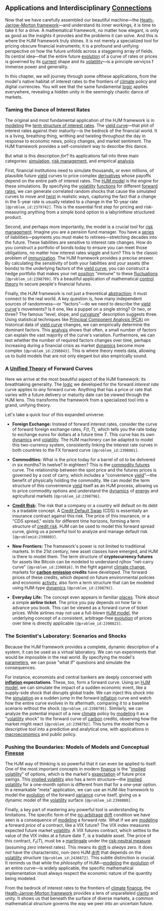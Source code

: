 ## Applications and Interdisciplinary [Connections](@article_id:193345)

Now that we have carefully assembled our beautiful machine—the [Heath-Jarrow-Morton framework](@article_id:136800)—and understand its inner workings, it is time to take it for a drive. A mathematical framework, no matter how elegant, is only as good as the insights it provides and the problems it can solve. And this is where the HJM framework truly shines. It is not merely a specialized tool for pricing obscure financial instruments; it is a profound and unifying perspective on how the future unfolds across a staggering array of fields. Its central idea—that the entire future [evolution](@article_id:143283) of a curve of rates or prices is governed by its [current](@article_id:270029) shape and its [volatility](@article_id:266358)—is a principle serviços f immense power and generality.

In this chapter, we will journey through some ofthese applications, from the model's native habitat of interest rates to the frontiers of [climate](@article_id:144739) policy and digital currencies. You will see that the same fundamental [logic](@article_id:266330) applies everywhere, revealing a hidden unity in the seemingly chaotic dance of markets.

### Taming the Dance of Interest Rates

The original and most fundamental application of the HJM framework is in [modeling](@article_id:268079) the [term structure of interest rates](@article_id:136888). The [yield curve](@article_id:140159)—that plot of interest rates against their maturity—is the bedrock of the financial world. It is a living, breathing thing, writhing and twisting throughout the day in response to economic news, policy changes, and market sentiment. The HJM framework provides a self-consistent way to describe this dance.

But what is this description *for*? Its applications fall into three main categories: [simulation](@article_id:140361), [risk management](@article_id:140788), and empirical [analysis](@article_id:157812).

First, financial institutions need to simulate thousands, or even millions, of plausible future [yield](@article_id:197199) curves to price complex [derivatives](@article_id:165970) whose payoffs depend on the entire path of interest rates. The [HJM model](@article_id:140808) is the engine for these simulations. By specifying the [volatility](@article_id:266358) [functions](@article_id:153927) for different [forward rates](@article_id:143597), we can generate correlated random shocks that cause the simulated curves to move and [twist](@article_id:199796) in realistic ways, capturing the fact that a change in the 5-year rate is usually related to a change in the 10-year rate `[@problem_id:2379742]`. This is the essential first step for pricing and risk-measuring anything from a simple bond option to a labyrinthine structured product.

Second, and perhaps more importantly, the model is a crucial tool for [risk management](@article_id:140788). Imagine you are a pension fund manager. You have a [series](@article_id:260342) of liabilities—payments you must make to retirees—stretching decades into the future. These liabilities are sensitive to interest rate changes. How do you construct a portfolio of bonds today to ensure you can meet those obligations, no matter how interest rates wiggle and turn? This is the classic problem of [immunization](@article_id:193306). The HJM framework provides a precise answer. By calculating the sensitivity of both your liabilities and your assets (the bonds) to the underlying factors of the [yield curve](@article_id:140159), you can construct a hedge portfolio that makes your net [position](@article_id:167295) "immune" to these [fluctuations](@article_id:150006) `[@problem_id:2398799]`. It’s a beautiful application of mathematical [control theory](@article_id:136752) to secure people's financial futures.

Finally, the HJM framework is not just a theoretical [abstraction](@article_id:180488); it must connect to the real world. A key question is, how many independent sources of randomness—or "factors"—do we need to describe the [yield curve](@article_id:140159)'s movements? Is it one, like a puppet on a single string? Or two, or three? The famous "level, slope, and [curvature](@article_id:140525)" description suggests three. Using statistical techniques like [Principal Component Analysis (PCA)](@article_id:146884) on historical data of [yield curve](@article_id:140159) changes, we can empirically determine the dominant factors. This [analysis](@article_id:157812) shows that often, a small number of factors can explain the vast majority of the curve's variation. Furthermore, we can test whether the number of required factors changes over time, perhaps increasing during a financial crisis as market [dynamics](@article_id:163910) become more complex `[@problem_id:2398843]`. This is where theory meets data, allowing us to build models that are not only elegant but also empirically sound.

### A [Unified Theory](@article_id:160977) of Forward Curves

Here we arrive at the most beautiful aspect of the HJM framework: its breathtaking generality. The [logic](@article_id:266330) we developed for the forward *interest rate* curve applies to *any* forward curve. Anything that has a price or rate that varies with a future delivery or maturity date can be viewed through the HJM lens. This transforms the framework from a specialized tool into a grand, unifying theory.

Let's take a quick tour of this expanded universe:

*   **Foreign Exchange:** Instead of forward interest rates, consider the curve of forward foreign exchange rates, $F(t,T)$, which tells you the rate today to exchange euros for dollars at a future time $T$. This curve has its own [dynamics](@article_id:163910) and [volatility](@article_id:266358). The HJM machinery can be adapted to model this two-currency system, consistently linking the interest rate curves in both countries to the FX forward curve `[@problem_id:2398801]`.

*   **Commodities:** What is the price today for a barrel of oil to be delivered in six months? In twelve? In eighteen? This is the [commodity futures](@article_id:139096) curve. The relationship between the spot price and the futures prices is governed by a cost of carry, which includes a "convenience [yield](@article_id:197199)"—the benefit of physically holding the commodity. We can model the term structure of this convenience [yield](@article_id:197199) itself as an HJM process, allowing us to price commodity options and understand the [dynamics](@article_id:163910) of [energy](@article_id:149697) and agricultural markets `[@problem_id:2398796]`.

*   **[Credit Risk](@article_id:145518):** The risk that a company or a country will default on its debt is a tradable concept. A [Credit Default Swap](@article_id:136613) (CDS) is essentially an insurance contract against this risk. The price of this insurance, or a "CDS spread," exists for different time horizons, forming a term structure of [credit risk](@article_id:145518). HJM can be used to model this forward spread curve, giving us a powerful tool to analyze and manage default risk `[@problemid:2398803]`.

*   **New Frontiers:** The framework's power is not limited to traditional markets. In the 21st century, new asset classes have emerged, and HJM is there to model them. The term structure of **cryptocurrency futures** for assets like Bitcoin can be modeled to understand njihov "net-carry curve" `[@problem_id:2398816]`. In the fight against [climate change](@article_id:138399), markets for **[carbon](@article_id:149718) [emission](@article_id:183140) credits** have developed. The forward prices of these credits, which depend on future environmental policies and economic [activity](@article_id:149888), also form a term structure that can be modeled using HJM-type [dynamics](@article_id:163910) `[@problem_id:2398792]`.

*   **Everyday Life:** The concept even appears in familiar [places](@article_id:187379). Think about a simple **airline ticket**. The price you pay depends on how far in advance you book. This can be viewed as a forward curve of ticket prices. While airlines may not use a full-blown [HJM model](@article_id:140808), the underlying concept of a consistent, arbitrage-free [evolution](@article_id:143283) of prices over time is directly applicable `[@problem_id:2398823]`.

### The Scientist's Laboratory: Scenarios and Shocks

Because the HJM framework provides a complete, dynamic description of a system, it can be used as a virtual laboratory. We can run experiments that would be impossible in the real world. By specifying the model's [parameters](@article_id:173606), we can pose "what if" questions and simulate the consequences.

For instance, economists and central bankers are deeply concerned with **[inflation](@article_id:160710) expectations**. These, too, form a forward curve. Using an [HJM model](@article_id:140808), we can simulate the impact of a sudden economic event, like a supply-side shock that disrupts global trade. We can inject this shock into the [simulation](@article_id:140361) as a sudden jump in the forward [inflation](@article_id:160710) curve and watch how the entire curve evolves in its aftermath, comparing it to a baseline scenario without the shock `[@problem_id:2398795]`. Similarly, we can analyze the potential impact of a new [climate](@article_id:144739) policy by [modeling](@article_id:268079) it as a "[volatility](@article_id:266358) shock" to the forward curve of [carbon](@article_id:149718) credits, observing how the market might react `[@problem_id:2398792]`. This turns the model from a descriptive tool into a predictive and analytical one, with applications in [macroeconomics](@article_id:146501) and public policy.

### Pushing the Boundaries: Models of Models and Conceptual [Finesse](@article_id:178330)

The HJM way of thinking is so powerful that it can even be applied to itself. One of the most important concepts in modern [finance](@article_id:144433) is the "[implied volatility](@article_id:141648)" of options, which is the market's [expectation](@article_id:262281) of future price swings. This [implied volatility](@article_id:141648) also has a term structure—the [implied volatility](@article_id:141648) for a one-month option is different from that for a one-year option. In a remarkable "meta" application, we can use an HJM-like framework to model the [evolution](@article_id:143283) of the forward [variance](@article_id:148683) curve itself, giving us a dynamic model of the [volatility](@article_id:266358) surface `[@problem_id:2398800]`.

Finally, a key part of mastering any powerful tool is understanding its limitations. The specific form of the [no-arbitrage](@article_id:147028) [drift](@article_id:268312) condition we have seen is a consequence of [modeling](@article_id:268079) a forward *rate*. What if we are [modeling](@article_id:268079) a forward *price* of a contract, like a VIX future? The VIX index measures expected future market [volatility](@article_id:266358). A VIX futures contract, which settles to the value of the VIX index at a future date $T$, is a tradable asset. The price of this contract, $F_t(T)$, must be a [martingale](@article_id:145542) under the [risk-neutral measure](@article_id:146519) (assuming zero interest rates). This means its [drift](@article_id:268312) is *always* zero. It does *not* have the characteristic, non-zero HJM [drift](@article_id:268312) that depends on the [volatility](@article_id:266358) structure `[@problem_id:2436872]`. This subtle distinction is crucial. It reminds us that while the *philosophy* of HJM—[modeling](@article_id:268079) the [evolution](@article_id:143283) of an entire curve—is widely applicable, the specific mathematical implementation must always respect the economic nature of the quantity being modeled.

From the bedrock of interest rates to the frontiers of [climate](@article_id:144739) [finance](@article_id:144433), the [Heath-Jarrow-Morton framework](@article_id:136800) provides a lens of unparalleled [clarity](@article_id:191166) and unity. It shows us that beneath the surface of diverse markets, a common mathematical structure governs the way we peer into an uncertain future.
